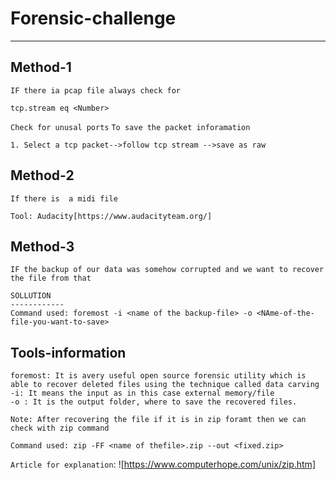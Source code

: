 # Forensic-challenge
------------------------
Method-1
--------------
``IF there ia pcap file always check for ``
```
tcp.stream eq <Number>
```
``Check for unusal ports``
``To save the packet inforamation``
```
1. Select a tcp packet-->follow tcp stream -->save as raw
```

Method-2
-------------------
``If there is  a midi file``
```
Tool: Audacity[https://www.audacityteam.org/]
```

Method-3
-------------
``IF the backup of our data was somehow corrupted and we want to recover the file from that ``
```
SOLLUTION
------------
Command used: foremost -i <name of the backup-file> -o <NAme-of-the-file-you-want-to-save>
```

Tools-information
-------------------
```
foremost: It is avery useful open source forensic utility which is able to recover deleted files using the technique called data carving
-i: It means the input as in this case external memory/file
-o : It is the output folder, where to save the recovered files.

```
``Note: After recovering the file if it is in zip foramt then we can check with zip command``
```
Command used: zip -FF <name of thefile>.zip --out <fixed.zip>
```
```Article for explanation```: ![https://www.computerhope.com/unix/zip.htm]

